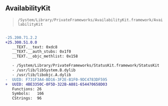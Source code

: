 ## AvailabilityKit

> `/System/Library/PrivateFrameworks/AvailabilityKit.framework/AvailabilityKit`

```diff

-25.200.71.2.2
+25.300.51.0.0
   __TEXT.__text: 0xdc8
   __TEXT.__auth_stubs: 0x1f0
   __TEXT.__objc_methlist: 0x158

   - /System/Library/PrivateFrameworks/StatusKit.framework/StatusKit
   - /usr/lib/libSystem.B.dylib
   - /usr/lib/libobjc.A.dylib
-  UUID: F731F3A4-BD16-3F2E-B1F0-9DC4783DF595
+  UUID: 4BE3350C-0F5D-322B-A881-654470658D03
   Functions: 26
   Symbols:   166
   CStrings:  96

```
